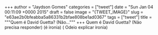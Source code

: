 
+++
author = "Jaydson Gomes"
categories = ["tweet"]
date = "Sun Jan 04 00:11:09 +0000 2015"
draft = false
image = "{TWEET_IMAGE}"
slug = "e63ae2b0bfeabba5a86331b2bfae808be1ad0367"
tags = ["tweet"]
title = """Quem é David Guetta? (Não..."""
+++
Quem é David Guetta? (Não precisa responder) (é ironia) ( Odeio explicar ironia)
